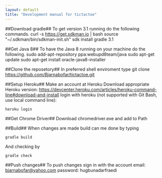 ```yaml
---
layout: default
title: "Development manual for tictactoe"
---
```

##Download gradle##
To get version 3.1 running do the following commands.
curl -s https://get.sdkman.io | bash
source "~/.sdkman/bin/sdkman-init.sh"
sdk install gradle 3.1

##Get Java 8##
To have the Java 8 running on your machine do the following.
sudo add-apt-repository ppa:webupd8team/java
sudo apt-get update
sudo apt-get install oracle-java8-installer

##Clone the reposetory##
In preferred shell enviroment type
git clone https://github.com/Bjarnabofar/tictactoe.git

##Setup Heroku##
Make an account at Heroku
Download appropriate Heroku version:
https://devcenter.heroku.com/articles/heroku-command-line#download-and-install
login with heroku (not supported with Git Bash, use local command line):
~~~~~~~~
heroku login
~~~~~~~~

##Get Chrome Driver##
Download chromedriver.exe and add to Path

##Build##
When changes are made build can me done by typing
~~~~~~~~
gradle build
~~~~~~~~
And checking by
~~~~~~~~
gradle check
~~~~~~~~

##Push changes##
To push changes sign in with the account
email: bjarnabofar@yahoo.com
password: hugbunadarfraedi